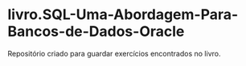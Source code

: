 # livro.SQL-Uma-Abordagem-Para-Bancos-de-Dados-Oracle
Repositório criado para guardar exercícios encontrados no livro.
